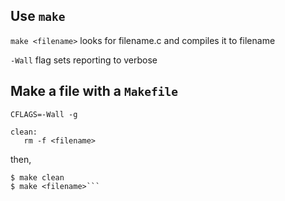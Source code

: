 
## Use `make`

`make <filename>` looks for filename.c and compiles it to filename

`-Wall` flag sets reporting to verbose

## Make a file with a `Makefile`

```
CFLAGS=-Wall -g

clean:
   rm -f <filename>
```

then,

```
$ make clean
$ make <filename>```